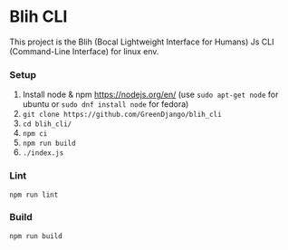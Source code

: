 # Blih CLI
This project is the Blih (Bocal Lightweight Interface for Humans) Js CLI (Command-Line Interface) for linux env.

### Setup
1. Install node & npm https://nodejs.org/en/ (use `sudo apt-get node` for ubuntu or `sudo dnf install node` for fedora)
3. `git clone https://github.com/GreenDjango/blih_cli`
4. `cd blih_cli/`
5. `npm ci`
6. `npm run build`
7. `./index.js`

### Lint
```
npm run lint
```
### Build
```
npm run build
```
